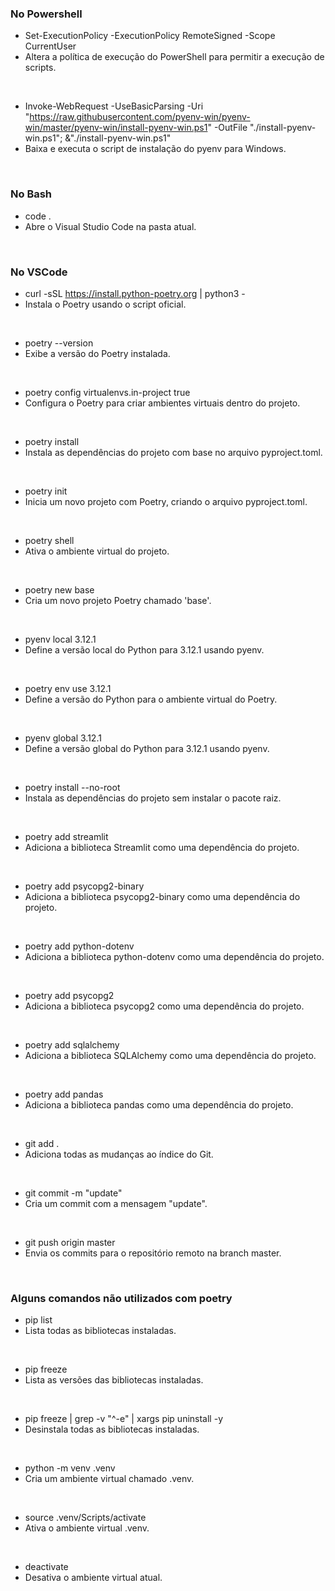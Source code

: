 ### No Powershell
- Set-ExecutionPolicy -ExecutionPolicy RemoteSigned -Scope CurrentUser
- Altera a política de execução do PowerShell para permitir a execução de scripts.
<br>

- Invoke-WebRequest -UseBasicParsing -Uri "https://raw.githubusercontent.com/pyenv-win/pyenv-win/master/pyenv-win/install-pyenv-win.ps1" -OutFile "./install-pyenv-win.ps1"; &"./install-pyenv-win.ps1"
- Baixa e executa o script de instalação do pyenv para Windows.
<br>

### No Bash
- code .
- Abre o Visual Studio Code na pasta atual.
<br>

### No VSCode
- curl -sSL https://install.python-poetry.org | python3 -
- Instala o Poetry usando o script oficial.
<br>

- poetry --version
- Exibe a versão do Poetry instalada.
<br>

- poetry config virtualenvs.in-project true
- Configura o Poetry para criar ambientes virtuais dentro do projeto.
<br>

- poetry install
- Instala as dependências do projeto com base no arquivo pyproject.toml.
<br>

- poetry init
- Inicia um novo projeto com Poetry, criando o arquivo pyproject.toml.
<br>

- poetry shell
- Ativa o ambiente virtual do projeto.
<br>

- poetry new base
- Cria um novo projeto Poetry chamado 'base'.
<br>

- pyenv local 3.12.1
- Define a versão local do Python para 3.12.1 usando pyenv.
<br>

- poetry env use 3.12.1
- Define a versão do Python para o ambiente virtual do Poetry.
<br>

- pyenv global 3.12.1
- Define a versão global do Python para 3.12.1 usando pyenv.
<br>

- poetry install --no-root
- Instala as dependências do projeto sem instalar o pacote raiz.
<br>

- poetry add streamlit
- Adiciona a biblioteca Streamlit como uma dependência do projeto.
<br>

- poetry add psycopg2-binary
- Adiciona a biblioteca psycopg2-binary como uma dependência do projeto.
<br>

- poetry add python-dotenv
- Adiciona a biblioteca python-dotenv como uma dependência do projeto.
<br>

- poetry add psycopg2
- Adiciona a biblioteca psycopg2 como uma dependência do projeto.
<br>

- poetry add sqlalchemy
- Adiciona a biblioteca SQLAlchemy como uma dependência do projeto.
<br>

- poetry add pandas
- Adiciona a biblioteca pandas como uma dependência do projeto.
<br>

- git add .
- Adiciona todas as mudanças ao índice do Git.
<br>

- git commit -m "update"
- Cria um commit com a mensagem "update".
<br>

- git push origin master
- Envia os commits para o repositório remoto na branch master.
<br>

### Alguns comandos não utilizados com poetry
- pip list
- Lista todas as bibliotecas instaladas.
<br>

- pip freeze
- Lista as versões das bibliotecas instaladas.
<br>

- pip freeze | grep -v "^-e" | xargs pip uninstall -y
- Desinstala todas as bibliotecas instaladas.
<br>

- python -m venv .venv
- Cria um ambiente virtual chamado .venv.
<br>

- source .venv/Scripts/activate
- Ativa o ambiente virtual .venv.
<br>

- deactivate
- Desativa o ambiente virtual atual.
